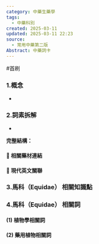 ```yaml
---
category: 中藥生藥學
tags:
  - 中藥科別
created: 2025-03-11
updated: 2025-03-11 22:23
source:
  - 常用中藥第二版
Abstract: 中藥詞卡
---
```

#首刷
### 1.概念
- 

### 2.詞素拆解
- 

**完整結構：**


#### 📌 相關藥材連結




#### 🌿 現代英文關聯




### 3.馬科（Equidae） 相關知識點



### 4.馬科（Equidae） 相關詞
#### (1) 植物學相關詞




#### (2) 藥用植物相關詞

